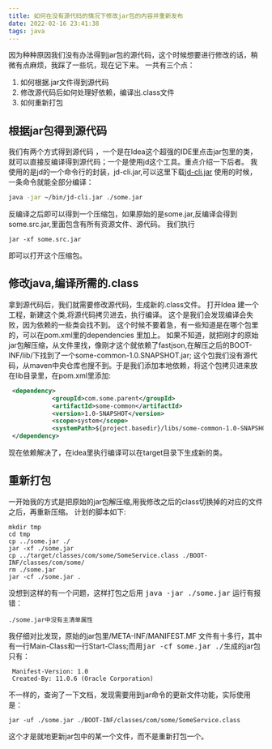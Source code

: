 ```yaml
---
title: 如何在没有源代码的情况下修改jar包的内容并重新发布
date: 2022-02-16 23:41:38
tags: java
---
```


因为种种原因我们没有办法得到jar包的源代码，这个时候想要进行修改的话，稍微有点麻烦，我踩了一些坑，现在记下来。
一共有三个点：

1. 如何根据.jar文件得到源代码
2. 修改源代码后如何处理好依赖，编译出.class文件
3. 如何重新打包

## 根据jar包得到源代码

我们有两个方式得到源代码 ，一个是在Idea这个超强的IDE里点击jar包里的类，就可以直接反编译得到源代码；一个是使用jd这个工具。重点介绍一下后者。
我使用的是jd的一个命令行的封装，jd-cli.jar,可以这里下载[jd-cli.jar](https://static.yuanfeix.com/dist/jd-cli.jar) 
使用的时候，一条命令就能全部分编译：
```sh
java -jar ~/bin/jd-cli.jar ./some.jar
```
 
反编译之后即可以得到一个压缩包，如果原始的是some.jar,反编译会得到some.src.jar,里面包含有所有资源文件、源代码。
我们执行

```
jar -xf some.src.jar
```

即可以打开这个压缩包。

## 修改java,编译所需的.class

拿到源代码后，我们就需要修改源代码，生成新的.class文件。
打开Idea 建一个工程，新建这个类,将源代码拷贝进去，执行编译。
这个是我们会发现编译会失败，因为依赖的一些类会找不到。
这个时候不要着急，有一些知道是在哪个包里的，可以在pom.xml里的dependencies 里加上。
如果不知道，就把刚才的原始jar包解压缩，从文件里找，像刚才这个就依赖了fastjson,在解压之后的BOOT-INF/lib/下找到了一个some-common-1.0.SNAPSHOT.jar; 这个包我们没有源代码，从maven中央仓库也搜不到。于是我们添加本地依赖，将这个包拷贝进来放在lib目录里，在pom.xml里添加:
```xml
 <dependency>
            <groupId>com.some.parent</groupId>
            <artifactId>some-common</artifactId>
            <version>1.0-SNAPSHOT</version>
            <scope>system</scope>
            <systemPath>${project.basedir}/libs/some-common-1.0-SNAPSHOT.jar</systemPath>
 </dependency>
 ```
 
现在依赖解决了，在idea里执行编译可以在target目录下生成新的类。

## 重新打包

一开始我的方式是把原始的jar包解压缩,用我修改之后的class切换掉的对应的文件之后，再重新压缩。
计划的脚本如下:

```
mkdir tmp
cd tmp
cp ../some.jar ./
jar -xf ./some.jar
cp ../target/classes/com/some/SomeService.class ./BOOT-INF/classes/com/some/
rm ./some.jar
jar -cf ./some.jar .

```

没想到这样的有一个问题，这样打包之后用 <kbd>java -jar ./some.jar</kbd> 运行有报错：

    ./some.jar中没有主清单属性
    
我仔细对比发现，原始的jar包里/META-INF/MANIFEST.MF 文件有十多行，其中有一行Main-Class和一行Start-Class;而用<kbd>jar -cf some.jar ./</kbd>生成的jar包只有：
```
 Manifest-Version: 1.0
 Created-By: 11.0.6 (Oracle Corporation)
 ```
 
不一样的，查询了一下文档，发现需要用到jar命令的更新文件功能，实际使用是：

```
jar -uf ./some.jar ./BOOT-INF/classes/com/some/SomeService.class
```

这个才是就地更新jar包中的某一个文件，而不是重新打包一个。